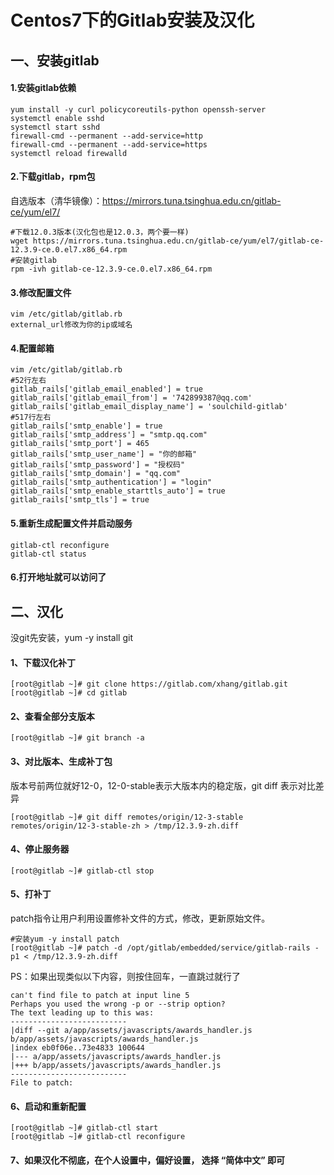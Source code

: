 # Centos7下的Gitlab安装及汉化

## 一、安装gitlab

#### 1.安装gitlab依赖

```
yum install -y curl policycoreutils-python openssh-server
systemctl enable sshd
systemctl start sshd
firewall-cmd --permanent --add-service=http
firewall-cmd --permanent --add-service=https
systemctl reload firewalld
```


#### 2.下载gitlab，rpm包

自选版本（清华镜像）：<https://mirrors.tuna.tsinghua.edu.cn/gitlab-ce/yum/el7/>

```
#下载12.0.3版本(汉化包也是12.0.3，两个要一样)
wget https://mirrors.tuna.tsinghua.edu.cn/gitlab-ce/yum/el7/gitlab-ce-12.3.9-ce.0.el7.x86_64.rpm
#安装gitlab
rpm -ivh gitlab-ce-12.3.9-ce.0.el7.x86_64.rpm
```


#### 3.修改配置文件

```
vim /etc/gitlab/gitlab.rb
external_url修改为你的ip或域名
```


#### 4.配置邮箱

```
vim /etc/gitlab/gitlab.rb
#52行左右
gitlab_rails['gitlab_email_enabled'] = true
gitlab_rails['gitlab_email_from'] = '742899387@qq.com'
gitlab_rails['gitlab_email_display_name'] = 'soulchild-gitlab'
#517行左右
gitlab_rails['smtp_enable'] = true
gitlab_rails['smtp_address'] = "smtp.qq.com"
gitlab_rails['smtp_port'] = 465
gitlab_rails['smtp_user_name'] = "你的邮箱"
gitlab_rails['smtp_password'] = "授权码"
gitlab_rails['smtp_domain'] = "qq.com"
gitlab_rails['smtp_authentication'] = "login"
gitlab_rails['smtp_enable_starttls_auto'] = true
gitlab_rails['smtp_tls'] = true
```


#### 5.重新生成配置文件并启动服务

```
gitlab-ctl reconfigure
gitlab-ctl status
```


#### 6.打开地址就可以访问了

## 二、汉化

没git先安装，yum -y install git

#### 1、下载汉化补丁

```
[root@gitlab ~]# git clone https://gitlab.com/xhang/gitlab.git
[root@gitlab ~]# cd gitlab
```



#### 2、查看全部分支版本

```
[root@gitlab ~]# git branch -a
```

#### 3、对比版本、生成补丁包

版本号前两位就好12-0，12-0-stable表示大版本内的稳定版，git diff 表示对比差异

```
[root@gitlab ~]# git diff remotes/origin/12-3-stable remotes/origin/12-3-stable-zh > /tmp/12.3.9-zh.diff
```

#### 4、停止服务器

```
[root@gitlab ~]# gitlab-ctl stop
```

#### 5、打补丁

patch指令让用户利用设置修补文件的方式，修改，更新原始文件。

```
#安装yum -y install patch
[root@gitlab ~]# patch -d /opt/gitlab/embedded/service/gitlab-rails -p1 < /tmp/12.3.9-zh.diff
```

PS：如果出现类似以下内容，则按住回车，一直跳过就行了

```
can't find file to patch at input line 5
Perhaps you used the wrong -p or --strip option?
The text leading up to this was:
--------------------------
|diff --git a/app/assets/javascripts/awards_handler.js b/app/assets/javascripts/awards_handler.js
|index eb0f06e..73e4833 100644
|--- a/app/assets/javascripts/awards_handler.js
|+++ b/app/assets/javascripts/awards_handler.js
--------------------------
File to patch:
```

#### 6、启动和重新配置

```
[root@gitlab ~]# gitlab-ctl start
[root@gitlab ~]# gitlab-ctl reconfigure
```



#### 7、如果汉化不彻底，在个人设置中，偏好设置， 选择 “简体中文” 即可